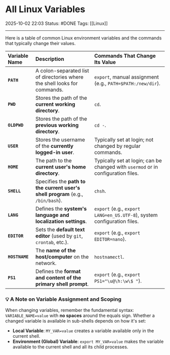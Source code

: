 # All Linux Variables

2025-10-02 22:03
Status: #DONE 
Tags: [[Linux]]

---
Here is a table of common Linux environment variables and the commands that typically change their values.

| Variable Name | Description | Commands That Change Its Value |
| :--- | :--- | :--- |
| **`PATH`** | A colon-separated list of directories where the shell looks for commands. | `export`, manual assignment (e.g., `PATH=$PATH:/new/dir`). |
| **`PWD`** | Stores the path of the **current working directory**. | `cd`. |
| **`OLDPWD`** | Stores the path of the **previous working directory**. | `cd -`. |
| **`USER`** | Stores the username of the **currently logged-in user**. | Typically set at login; not changed by regular commands. |
| **`HOME`** | The path to the **current user's home directory**. | Typically set at login; can be changed with `usermod` or in configuration files. |
| **`SHELL`** | Specifies the **path to the current user's shell program** (e.g., `/bin/bash`). | `chsh`. |
| **`LANG`** | Defines the **system's language and localization settings**. | `export` (e.g., `export LANG=en_US.UTF-8`), system configuration files. |
| **`EDITOR`** | Sets the **default text editor** (used by `git`, `crontab`, etc.). | `export` (e.g., `export EDITOR=nano`). |
| **`HOSTNAME`** | The **name of the host/computer** on the network. | `hostnamectl`. |
| **`PS1`** | Defines the **format and content of the primary shell prompt**. | `export` (e.g., `export PS1="\u@\h:\w\$ "`). |

### 💡 A Note on Variable Assignment and Scoping
When changing variables, remember the fundamental syntax: `VARIABLE_NAME=value` with **no spaces** around the equals sign. Whether a changed variable is available in sub-shells depends on how it's set:
- **Local Variable**: `MY_VAR=value` creates a variable available only in the current shell.
- **Environment (Global) Variable**: `export MY_VAR=value` makes the variable available to the current shell and all its child processes.
